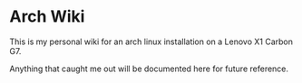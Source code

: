 # Arch Wiki
This is my personal wiki for an arch linux installation on a Lenovo X1 Carbon G7.

Anything that caught me out will be documented here for future reference.
